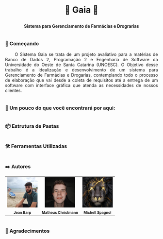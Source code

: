 # <p align="center"> <strong> 💊  Gaia  🧬 </strong> </p>

<p align="center"> <strong> Sistema para Gerenciamento de Farmácias e Drograrias </strong> </center> </p>

#

### 🚀 Começando 
<p align="justify">
&nbsp&nbsp&nbsp&nbsp
O Sistema Gaia se trata de um projeto avaliativo para a matérias de Banco de Dados 2, Programação 2 e Engenharia de Software da Universidade do Oeste de Santa Catarina (UNOESC). O Objetivo desse trabalho é a idealização e desenvolvimento de um sistema para Gerenciamento de Farmácias e Drogarias, contemplando todo o processo de elaboração que vai desde a coleta de requisitos até a entrega de um software com interface gráfica que atenda as necessidades de nossos clientes.
</p>

#

### 🔎 Um pouco do que você encontrará por aqui:
#

### 📦 Estrutura de Pastas
#

### 🛠️ Ferramentas Utilizadas
#

### ✒️ Autores
<table>
  <tr>
    <td align="center">
      <a href="#">
        <img src="https://github.com/MatheusChristmann/Banco_de_Dados-Gaia/blob/main/Imagens/README/Jean.jpg" width="100px;" alt="Jean"/><br>
        <sub>
          <b>Jean Barp</b>
        </sub>
      </a>
    </td>
    <td align="center">
      <a href="#">
        <img src="https://github.com/MatheusChristmann/Banco_de_Dados-Gaia/blob/main/Imagens/README/Matheus.jpg" width="100px;" alt="Matheus"/><br>
        <sub>
          <b>Matheus Christmann</b>
        </sub>
      </a>
    </td>
    <td align="center">
      <a href="#">
        <img src="https://github.com/MatheusChristmann/Banco_de_Dados-Gaia/blob/main/Imagens/README/Michel.jpg" width="100px;" alt="Michell"/><br>
        <sub>
          <b>Michell Spagnol</b>
        </sub>
      </a>
    </td>
  </tr>
</table>

#

### 🎁 Agradecimentos

<p align="justify">
&nbsp&nbsp&nbsp&nbsp
</p>
